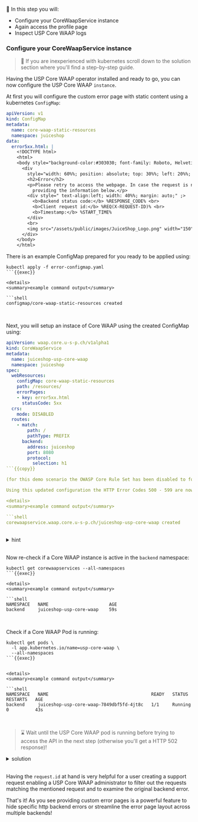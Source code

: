 &#127919; In this step you will:

* Configure your CoreWaapService instance
* Again access the profile page
* Inspect USP Core WAAP logs

### Configure your CoreWaapService instance

> &#128270; If you are inexperienced with kubernetes scroll down to the solution section where you'll find a step-by-step guide.

Having the USP Core WAAP operator installed and ready to go, you can now configure the USP Core WAAP `instance`.

At first you will configure the custom error page with static content using a kubernetes `ConfigMap`:

```yaml
apiVersion: v1
kind: ConfigMap
metadata:
  name: core-waap-static-resources
  namespace: juiceshop
data:
  error5xx.html: |
    <!DOCTYPE html>
    <html>
    <body style="background-color:#303030; font-family: Roboto, Helvetica Neue, sans-serif;">
      <div
        style="width: 60%%; position: absolute; top: 30%%; left: 20%%; background-color:#424242;color:white;padding:20px; text-align: center;">
        <h2>Error</h2>
        <p>Please retry to access the webpage. In case the request is not successful get in touch with support@...
          providing the information below.</p>
        <div style=" text-align:left; width: 40%%; margin: auto;" ;>
          <b>Backend status code:</b> %RESPONSE_CODE% <br>
          <b>Client request id:</b> %REQ(X-REQUEST-ID)% <br>
          <b>Timestamp:</b> %START_TIME%
        </div>
        <br>
        <img src="/assets/public/images/JuiceShop_Logo.png" width="150" height="180">
      </div>
    </body>
    </html>
```

There is an example ConfigMap prepared for you ready to be applied using:

```shell
kubectl apply -f error-configmap.yaml
```{{exec}}

<details>
<summary>example command output</summary>

```shell
configmap/core-waap-static-resources created
```

</details>
<br />

Next, you will setup an instace of Core WAAP using the created ConfigMap using:

```yaml
apiVersion: waap.core.u-s-p.ch/v1alpha1
kind: CoreWaapService
metadata:
  name: juiceshop-usp-core-waap
  namespace: juiceshop
spec:
  webResources:
    configMap: core-waap-static-resources
    path: /resources/
    errorPages:
    - key: error5xx.html
      statusCode: 5xx
  crs:
    mode: DISABLED
  routes:
    - match:
        path: /
        pathType: PREFIX
      backend:
        address: juiceshop
        port: 8080
        protocol:
          selection: h1
```{{copy}}

(for this demo scenario the OWASP Core Rule Set has been disabled to focus on error pages and static file configuration)

Using this updated configuration the HTTP Error Codes 500 - 599 are now mapped to the configured error page.

<details>
<summary>example command output</summary>

```shell
corewaapservice.waap.core.u-s-p.ch/juiceshop-usp-core-waap created
```

</details>
<br />

<details>
<summary>hint</summary>

There is a file in your home directory with an example `CoreWaapService` definition ready to be applied using `kubectl apply -f` ...

</details>
<br />

Now re-check if a Core WAAP instance is active in the `backend` namespace:

```shell
kubectl get corewaapservices --all-namespaces
```{{exec}}

<details>
<summary>example command output</summary>

```shell
NAMESPACE   NAME                       AGE
backend     juiceshop-usp-core-waap    59s
```

</details>
<br />

Check if a Core WAAP Pod is running:

```shell
kubectl get pods \
  -l app.kubernetes.io/name=usp-core-waap \
  --all-namespaces
```{{exec}}


<details>
<summary>example command output</summary>

```shell
NAMESPACE   NAME                                       READY   STATUS    RESTARTS   AGE
backend     juiceshop-usp-core-waap-7849dbf5fd-4jt8c   1/1     Running   0          43s
```

</details>
<br />

> &#8987; Wait until the USP Core WAAP pod is running before trying to access the API in the next step (otherwise you'll get a HTTP 502 response)!

<details>
<summary>solution</summary>

First create the configmap:

```shell
kubectl apply -f error-configmap.yaml
```{{exec}}

Next, create the Core WAAP instance using:

```shell
kubectl apply -f juiceshop-core-waap.yaml
```{{exec}}

and wait for its readiness:

```shell
kubectl wait pods \
  -l app.kubernetes.io/name=usp-core-waap \
  -n juiceshop \
  --for='condition=Ready'
```{{exec}}

</details>
<br />

### Again access the profile page

Try again to access the [profile page]({{TRAFFIC_HOST1_80}}/profile). The improper errorhandling should now be hidden as you access the backend via the configure USP Core WAAP instance now (if not, consider to look at the solution below).

> &#128270; The port forwarding was changed accordingly that the **traffic** to the [OWASP Juice Shop]({{TRAFFIC_HOST1_80}}) is now **routed via USP Core WAAP**.

Did you notice the different error page?
Not only are sensitive application information hidden but also the style can be changed to match the Juice Shop layout.

> &#10071; Make sure to have accessed the profile page (while not being logged in) otherwise the validation in this step will fail...

### Inspect USP Core WAAP logs

Let's have a look at the logs!

```shell
kubectl logs \
  -n juiceshop \
  -l app.kubernetes.io/name=usp-core-waap \
  | grep '^{' | jq
```{{exec}}

<details>
<summary>example command output</summary>

```json
{
  "@timestamp": "2024-11-15T07:52:21.149Z",
  "request.id": "216dfcd7-0668-4e2a-b25d-edf911dfe3e5",
  "request.protocol": "HTTP/1.1",
  "request.method": "GET",
  "request.path": "/profile",
  "request.total_duration": "198",
  "request.body_bytes_received": "0",
  "response.status": "500",
  "response.details": "",
  "response.flags": "-",
  "response.body_bytes_sent": "407",
  "envoy.upstream.duration": "-",
  "envoy.upstream.host": "10.110.238.103:8080",
  "envoy.upstream.route": "-",
  "envoy.upstream.cluster": "core.waap.cluster.backend-juiceshop-8080-h1",
  "envoy.upstream.bytes_sent": "1034",
  "envoy.upstream.bytes_received": "401",
  "envoy.connection.id": "57",
  "client.address": "127.0.0.1:57716",
  "client.local_address": "127.0.0.1:8080",
  "client.direct_address": "127.0.0.1:57716",
  "host.hostname": "juiceshop-usp-core-waap-747b9748db-prq9r",
  "http.req_headers.referer": "-",
  "http.req_headers.useragent": "Mozilla/5.0 (Windows NT 10.0; Win64; x64) AppleWebKit/537.36 (KHTML, like Gecko) Chrome/130.0.0.0 Safari/537.36 Edg/130.0.0.0",
  "http.req_headers.authority": "juiceshop",
  "http.req_headers.forwarded_for": "-",
  "http.req_headers.forwarded_proto": "https"
}
```

</details>
<br />

Having the `request.id` at hand is very helpful for a user creating a support request enabling a USP Core WAAP administrator to filter out the requests matching the mentioned request and to examine the original backend error.

That's it! As you see providing custom error pages is a powerful feature to hide specific http backend errors or streamline the error page layout across multiple backends!
